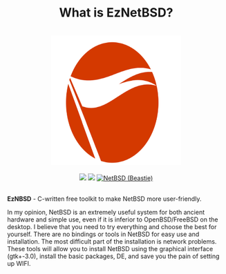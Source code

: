 <h1 align=center> What is EzNetBSD? </h1>
<br>

<div align = center> 
<a href="https://github.com/Nam4ik/EasyNetBSD"> 
 <img src="./Resources/Docs/image.png", width=300, height=300> 
</a>
<br> 
<br> 
 
<img src="https://img.shields.io/badge/C-language-00599C?style=for-the-badge&logo=c&logoColor=white">
<img src="https://img.shields.io/badge/GTK-3.0-7FE719?style=for-the-badge&logo=gtk&logoColor=black">

<a href="https://www.netbsd.org/">
  <img alt="NetBSD (Beastie)"
       src="https://img.shields.io/badge/NetBSD-%F0%9F%98%88-FF6F00?style=for-the-badge">
</a>

</div>

<br>

**EzNBSD** - C-written free toolkit to make NetBSD more user-friendly.

In my opinion, NetBSD is an extremely useful system for both ancient hardware and simple use, even if it is inferior to OpenBSD/FreeBSD on the desktop. 
I believe that you need to try everything and choose the best for yourself. There are no bindings or tools in NetBSD for easy use and installation. 
The most difficult part of the installation is network problems. These tools will allow you to install NetBSD using the graphical interface (gtk+-3.0), install 
the basic packages, DE, and save you the pain of setting up WIFI.



